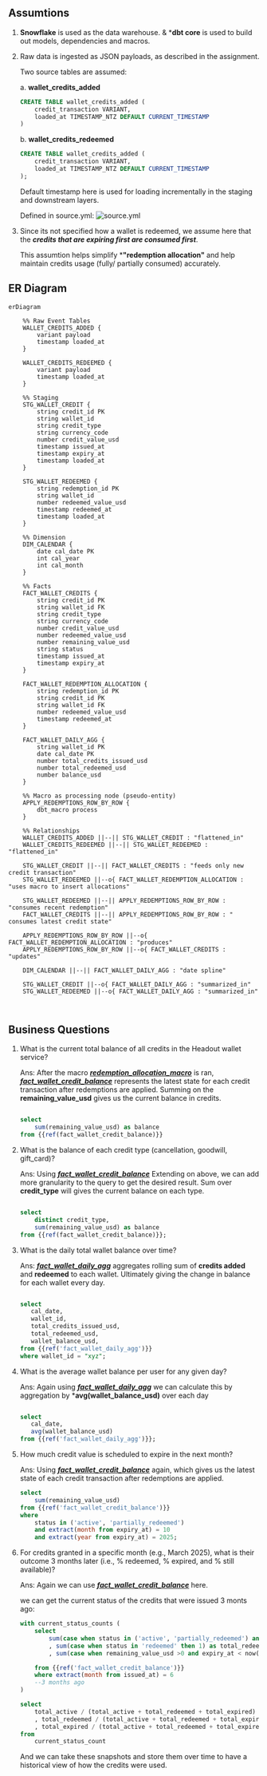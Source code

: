 ## Assumtions
1. **Snowflake** is used as the data warehouse. 
    & ***dbt core** is used to build out models, dependencies and macros.


2. Raw data is ingested as JSON payloads, as described in the assignment.  

   Two source tables are assumed:

    a. **wallet_credits_added**  
    ```sql
    CREATE TABLE wallet_credits_added (
        credit_transaction VARIANT,
        loaded_at TIMESTAMP_NTZ DEFAULT CURRENT_TIMESTAMP
    )
    ```

    b. **wallet_credits_redeemed**
    ```sql
    CREATE TABLE wallet_credits_added (
        credit_transaction VARIANT,
        loaded_at TIMESTAMP_NTZ DEFAULT CURRENT_TIMESTAMP
    );
    ```
    Default timestamp here is used for loading incrementally in the staging and downstream layers.


    Defined in source.yml:
    ![source.yml](image.png)



3. Since its not specified how a wallet is redeemed, we assume here that the ***credits that are expiring first are consumed first***.

    This assumtion helps simplify ***"redemption allocation"** and help maintain credits usage (fully/ partially consumed) accurately.




## ER Diagram
```mermaid
erDiagram

    %% Raw Event Tables
    WALLET_CREDITS_ADDED {
        variant payload
        timestamp loaded_at
    }

    WALLET_CREDITS_REDEEMED {
        variant payload
        timestamp loaded_at
    }

    %% Staging
    STG_WALLET_CREDIT {
        string credit_id PK
        string wallet_id
        string credit_type
        string currency_code
        number credit_value_usd
        timestamp issued_at
        timestamp expiry_at
        timestamp loaded_at
    }

    STG_WALLET_REDEEMED {
        string redemption_id PK
        string wallet_id
        number redeemed_value_usd
        timestamp redeemed_at
        timestamp loaded_at
    }

    %% Dimension
    DIM_CALENDAR {
        date cal_date PK
        int cal_year
        int cal_month
    }

    %% Facts
    FACT_WALLET_CREDITS {
        string credit_id PK
        string wallet_id FK
        string credit_type
        string currency_code
        number credit_value_usd
        number redeemed_value_usd
        number remaining_value_usd
        string status
        timestamp issued_at
        timestamp expiry_at
    }

    FACT_WALLET_REDEMPTION_ALLOCATION {
        string redemption_id PK
        string credit_id PK
        string wallet_id FK
        number redeemed_value_usd
        timestamp redeemed_at
    }

    FACT_WALLET_DAILY_AGG {
        string wallet_id PK
        date cal_date PK
        number total_credits_issued_usd
        number total_redeemed_usd
        number balance_usd
    }

    %% Macro as processing node (pseudo-entity)
    APPLY_REDEMPTIONS_ROW_BY_ROW {
        dbt_macro process
    }

    %% Relationships
    WALLET_CREDITS_ADDED ||--|| STG_WALLET_CREDIT : "flattened_in"
    WALLET_CREDITS_REDEEMED ||--|| STG_WALLET_REDEEMED : "flattened_in"

    STG_WALLET_CREDIT ||--|| FACT_WALLET_CREDITS : "feeds only new credit transaction"
    STG_WALLET_REDEEMED ||--o{ FACT_WALLET_REDEMPTION_ALLOCATION : "uses macro to insert allocations"

    STG_WALLET_REDEEMED ||--|| APPLY_REDEMPTIONS_ROW_BY_ROW : "consumes recent redemption"
    FACT_WALLET_CREDITS ||--|| APPLY_REDEMPTIONS_ROW_BY_ROW : " consumes latest credit state"

    APPLY_REDEMPTIONS_ROW_BY_ROW ||--o{ FACT_WALLET_REDEMPTION_ALLOCATION : "produces"
    APPLY_REDEMPTIONS_ROW_BY_ROW ||--o{ FACT_WALLET_CREDITS : "updates"

    DIM_CALENDAR ||--|| FACT_WALLET_DAILY_AGG : "date spline"

    STG_WALLET_CREDIT ||--o{ FACT_WALLET_DAILY_AGG : "summarized_in"
    STG_WALLET_REDEEMED ||--o{ FACT_WALLET_DAILY_AGG : "summarized_in"

   
```

## Business Questions

1. What is the current total balance of all credits in the Headout wallet service?

    Ans:
    After the macro [***redemption_allocation_macro***](headout/macro/redemption_allocation_macro.sql) is ran, [***fact_wallet_credit_balance***](headout/models/fact_dimensions/fact_wallet_credit_balance.sql) represents the latest state for each credit transaction after redemptions are applied.
    Summing on the **remaining_value_usd** gives us the current balance in credits.

    ```sql

    select 
        sum(remaining_value_usd) as balance
    from {{ref(fact_wallet_credit_balance)}}

    ```

2. What is the balance of each credit type (cancellation, goodwill, gift_card)?

    Ans:
    Using [***fact_wallet_credit_balance***](headout/models/fact_dimensions/fact_wallet_credit_balance.sql)
    Extending on above, we can add more granularity to the query to get the desired result.
    Sum over **credit_type** will gives the current balance on each type.

    ```sql

    select 
        distinct credit_type,
        sum(remaining_value_usd) as balance
    from {{ref(fact_wallet_credit_balance)}};

    ```

3. What is the daily total wallet balance over time?

    Ans:
    [***fact_wallet_daily_agg***](headout/models/fact_dimensions/fact_wallet_daily_agg.sql) aggregates rolling sum of **credits added** and **redeemed** to each wallet. 
    Ultimately giving the change in balance for each wallet every day.

     ```sql

    select
        cal_date,
        wallet_id,
        total_credits_issued_usd,
        total_redeemed_usd,
        wallet_balance_usd,
    from {{ref('fact_wallet_daily_agg')}}
    where wallet_id = "xyz";

    ```
4. What is the average wallet balance per user for any given day?

    Ans:
    Again using [***fact_wallet_daily_agg***](headout/models/fact_dimensions/fact_wallet_daily_agg.sql) we can calculate this by aggregation by ***avg(wallet_balance_usd)** over each day  

     ```sql

    select
        cal_date,
        avg(wallet_balance_usd)
    from {{ref('fact_wallet_daily_agg')}};
    
    ```

5. How much credit value is scheduled to expire in the next month?

    Ans:
    Using [***fact_wallet_credit_balance***](headout/models/fact_dimensions/fact_wallet_credit_balance.sql) again,
    which gives us the latest state of each credit transaction after redemptions are applied.

    ```sql
    select
        sum(remaining_value_usd)
    from {{ref('fact_wallet_credit_balance')}}
    where 
        status in ('active', 'partially_redeemed')
        and extract(month from expiry_at) = 10
        and extract(year from expiry_at) = 2025;
    
    ```

6. For credits granted in a specific month (e.g., March 2025), what is their outcome 3
    months later (i.e., % redeemed, % expired, and % still available)?

    Ans:
    Again we can use [***fact_wallet_credit_balance***](headout/models/fact_dimensions/fact_wallet_credit_balance.sql)
    here.

    we can get the current status of the credits that were issued 3 monts ago:

    ```sql
    with current_status_counts (
        select
            sum(case when status in ('active', 'partially_redeemed') and expiry_at > now() then 1) as total_active
            , sum(case when status in 'redeemed' then 1) as total_redeemed
            , sum(case when remaining_value_usd >0 and expiry_at < now() then 1) as total expired

        from {{ref('fact_wallet_credit_balance')}}
        where extract(month from issued_at) = 6 
        --3 months ago
    )

    select
        total_active / (total_active + total_redeemed + total_expired) as precent_active
        , total_redeemed / (total_active + total_redeemed + total_expired) as precent_redeemed
        , total_expired / (total_active + total_redeemed + total_expired) as precent_expired
    from 
        current_status_count
    
    ```

    And we can take these snapshots and store them over time to have a historical view of how the credits were used.

